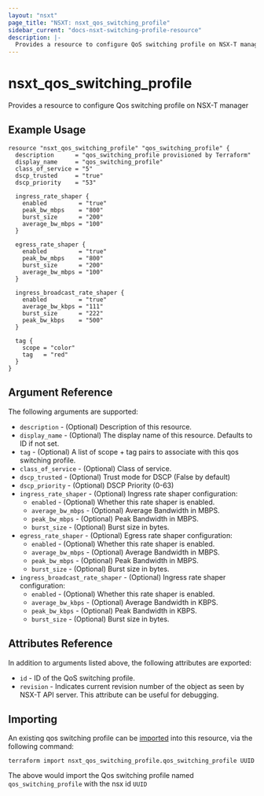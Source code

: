 ```yaml
---
layout: "nsxt"
page_title: "NSXT: nsxt_qos_switching_profile"
sidebar_current: "docs-nsxt-switching-profile-resource"
description: |-
  Provides a resource to configure QoS switching profile on NSX-T manager
---
```


# nsxt_qos_switching_profile

Provides a resource to configure Qos switching profile on NSX-T manager

## Example Usage

```hcl
resource "nsxt_qos_switching_profile" "qos_switching_profile" {
  description      = "qos_switching_profile provisioned by Terraform"
  display_name     = "qos_switching_profile"
  class_of_service = "5"
  dscp_trusted     = "true"
  dscp_priority    = "53"

  ingress_rate_shaper {
    enabled         = "true"
    peak_bw_mbps    = "800"
    burst_size      = "200"
    average_bw_mbps = "100"
  }

  egress_rate_shaper {
    enabled         = "true"
    peak_bw_mbps    = "800"
    burst_size      = "200"
    average_bw_mbps = "100"
  }

  ingress_broadcast_rate_shaper {
    enabled         = "true"
    average_bw_kbps = "111"
    burst_size      = "222"
    peak_bw_kbps    = "500"
  }

  tag {
    scope = "color"
    tag   = "red"
  }
}
```

## Argument Reference

The following arguments are supported:

* `description` - (Optional) Description of this resource.
* `display_name` - (Optional) The display name of this resource. Defaults to ID if not set.
* `tag` - (Optional) A list of scope + tag pairs to associate with this qos switching profile.
* `class_of_service` - (Optional) Class of service.
* `dscp_trusted` - (Optional) Trust mode for DSCP (False by default)
* `dscp_priority` - (Optional) DSCP Priority (0-63)
* `ingress_rate_shaper` - (Optional) Ingress rate shaper configuration:
  * `enabled` - (Optional) Whether this rate shaper is enabled.
  * `average_bw_mbps` - (Optional) Average Bandwidth in MBPS.
  * `peak_bw_mbps` - (Optional) Peak Bandwidth in MBPS.
  * `burst_size` - (Optional) Burst size in bytes.
* `egress_rate_shaper` - (Optional) Egress rate shaper configuration:
  * `enabled` - (Optional) Whether this rate shaper is enabled.
  * `average_bw_mbps` - (Optional) Average Bandwidth in MBPS.
  * `peak_bw_mbps` - (Optional) Peak Bandwidth in MBPS.
  * `burst_size` - (Optional) Burst size in bytes.
* `ingress_broadcast_rate_shaper` - (Optional) Ingress rate shaper configuration:
  * `enabled` - (Optional) Whether this rate shaper is enabled.
  * `average_bw_kbps` - (Optional) Average Bandwidth in KBPS.
  * `peak_bw_kbps` - (Optional) Peak Bandwidth in KBPS.
  * `burst_size` - (Optional) Burst size in bytes.



## Attributes Reference

In addition to arguments listed above, the following attributes are exported:

* `id` - ID of the QoS switching profile.
* `revision` - Indicates current revision number of the object as seen by NSX-T API server. This attribute can be useful for debugging.


## Importing

An existing qos switching profile can be [imported][docs-import] into this resource, via the following command:

[docs-import]: /docs/import/index.html

```
terraform import nsxt_qos_switching_profile.qos_switching_profile UUID
```

The above would import the Qos switching profile named `qos_switching_profile` with the nsx id `UUID`
